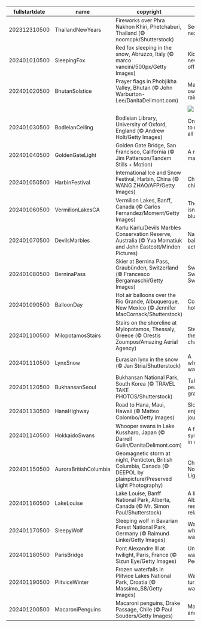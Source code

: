 |fullstartdate|name|copyright|title|image|
|--|--|--|--|--|
202312310500|ThailandNewYears|Fireworks over Phra Nakhon Khiri, Phetchaburi, Thailand (© noomcpk/Shutterstock)|See you next year!|![](/en-CA/2024/01/202312310500ThailandNewYears.jpg)|
202401010500|SleepingFox|Red fox sleeping in the snow, Abruzzo, Italy (© marco vancini/500px/Getty Images)|Kicking the new year off right|![](/en-CA/2024/01/202401010500SleepingFox.jpg)|
202401020500|BhutanSolstice|Prayer flags in Phobjikha Valley, Bhutan (© John Warburton-Lee/DanitaDelimont.com)|Make your own rainbow|![](/en-CA/2024/01/202401020500BhutanSolstice.jpg)|
||||![](/en-CA/2024/01/.jpg)|
202401030500|BodleianCeiling|Bodleian Library, University of Oxford, England (© Andrew Holt/Getty Images)|One library to rule them all|![](/en-CA/2024/01/202401030500BodleianCeiling.jpg)|
202401040500|GoldenGateLight|Golden Gate Bridge, San Francisco, California (© Jim Patterson/Tandem Stills + Motion)|A mist-ical marvel|![](/en-CA/2024/01/202401040500GoldenGateLight.jpg)|
202401050500|HarbinFestival|International Ice and Snow Festival, Harbin, China (© WANG ZHAO/AFP/Getty Images)|Chisels and chills|![](/en-CA/2024/01/202401050500HarbinFestival.jpg)|
202401060500|VermilionLakesCA|Vermilion Lakes, Banff, Canada (© Carlos Fernandez/Moment/Getty Images)|The sky isn't always blue|![](/en-CA/2024/01/202401060500VermilionLakesCA.jpg)|
202401070500|DevilsMarbles|Karlu Karlu/Devils Marbles Conservation Reserve, Australia (© Yva Momatiuk and John Eastcott/Minden Pictures)|Nature's balancing act|![](/en-CA/2024/01/202401070500DevilsMarbles.jpg)|
202401080500|BerninaPass|Skier at Bernina Pass, Graubünden, Switzerland (© Francesco Bergamaschi/Getty Images)|Swish Swiss Swish|![](/en-CA/2024/01/202401080500BerninaPass.jpg)|
202401090500|BalloonDay|Hot air balloons over the Rio Grande, Albuquerque, New Mexico (© Jennifer MacCornack/Shutterstock)|Coming in hot|![](/en-CA/2024/01/202401090500BalloonDay.jpg)|
202401100500|MilopotamosStairs|Stairs on the shoreline at Mylopotamos, Thessaly, Greece (© Orestis Zoumpos/Amazing Aerial Agency)|Step up to the challenge!|![](/en-CA/2024/01/202401100500MilopotamosStairs.jpg)|
202401110500|LynxSnow|Eurasian lynx in the snow (© Jan Stria/Shutterstock)|A whiskered wanderer|![](/en-CA/2024/01/202401110500LynxSnow.jpg)|
202401120500|BukhansanSeoul|Bukhansan National Park, South Korea (© TRAVEL TAKE PHOTOS/Shutterstock)|Take this peak for granite|![](/en-CA/2024/01/202401120500BukhansanSeoul.jpg)|
202401130500|HanaHighway|Road to Hana, Maui, Hawaii (© Matteo Colombo/Getty Images)|Slow down, enjoy the journey!|![](/en-CA/2024/01/202401130500HanaHighway.jpg)|
202401140500|HokkaidoSwans|Whooper swans in Lake Kussharo, Japan (© Darrell Gulin/DanitaDelimont.com)|A feathered symphony in white|![](/en-CA/2024/01/202401140500HokkaidoSwans.jpg)|
202401150500|AuroraBritishColumbia|Geomagnetic storm at night, Penticton, British Columbia, Canada (© DEEPOL by plainpicture/Preserved Light Photography)|Chasing the Northern Lights|![](/en-CA/2024/01/202401150500AuroraBritishColumbia.jpg)|
202401160500|LakeLouise|Lake Louise, Banff National Park, Alberta, Canada (© Mr. Simon Paul/Shutterstock)|A little Albertan rest and relaxation|![](/en-CA/2024/01/202401160500LakeLouise.jpg)|
202401170500|SleepyWolf|Sleeping wolf in Bavarian Forest National Park, Germany (© Raimund Linke/Getty Images)|Wake me when it warms up|![](/en-CA/2024/01/202401170500SleepyWolf.jpg)|
202401180500|ParisBridge|Pont Alexandre III at twilight, Paris, France (© Sizun Eye/Getty Images)|Under the watch of Pegasus|![](/en-CA/2024/01/202401180500ParisBridge.jpg)|
202401190500|PlitviceWinter|Frozen waterfalls in Plitvice Lakes National Park, Croatia (© Massimo_S8/Getty Images)|Waterfalls turned waterfreeze|![](/en-CA/2024/01/202401190500PlitviceWinter.jpg)|
202401200500|MacaroniPenguins|Macaroni penguins, Drake Passage, Chile (© Paul Souders/Getty Images)|Macaroni and freeze|![](/en-CA/2024/01/202401200500MacaroniPenguins.jpg)|
